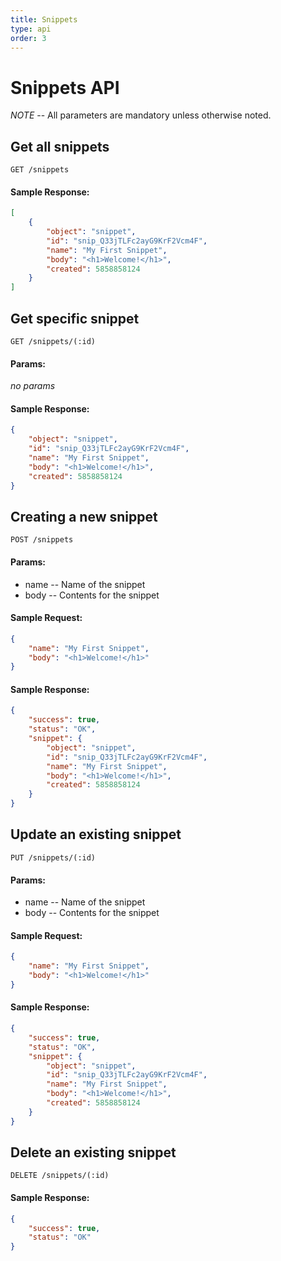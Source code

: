```yaml
---
title: Snippets
type: api
order: 3
---
```


# Snippets API

*NOTE* -- All parameters are mandatory unless otherwise noted.

## Get all snippets

`GET /snippets`

#### Sample Response:

```json
[
    {
        "object": "snippet",
        "id": "snip_Q33jTLFc2ayG9KrF2Vcm4F",
        "name": "My First Snippet",
        "body": "<h1>Welcome!</h1>",
        "created": 5858858124
    }
]
```

## Get specific snippet

`GET /snippets/(:id)`

#### Params:

*no params*

#### Sample Response:

```json
{
    "object": "snippet",
    "id": "snip_Q33jTLFc2ayG9KrF2Vcm4F",
    "name": "My First Snippet",
    "body": "<h1>Welcome!</h1>",
    "created": 5858858124
}
```

## Creating a new snippet

`POST /snippets`

#### Params:

- name       -- Name of the snippet
- body       -- Contents for the snippet

#### Sample Request:

```json
{
    "name": "My First Snippet",
    "body": "<h1>Welcome!</h1>"
}
```

#### Sample Response:

```json
{
    "success": true,
    "status": "OK",
    "snippet": {
        "object": "snippet",
        "id": "snip_Q33jTLFc2ayG9KrF2Vcm4F",
        "name": "My First Snippet",
        "body": "<h1>Welcome!</h1>",
        "created": 5858858124
    }
}
```

## Update an existing snippet

`PUT /snippets/(:id)`

#### Params:

- name       -- Name of the snippet
- body       -- Contents for the snippet

#### Sample Request:

```json
{
    "name": "My First Snippet",
    "body": "<h1>Welcome!</h1>"
}
```

#### Sample Response:

```json
{
    "success": true,
    "status": "OK",
    "snippet": {
        "object": "snippet",
        "id": "snip_Q33jTLFc2ayG9KrF2Vcm4F",
        "name": "My First Snippet",
        "body": "<h1>Welcome!</h1>",
        "created": 5858858124
    }
}
```

## Delete an existing snippet

`DELETE /snippets/(:id)`

#### Sample Response:

```json
{
    "success": true,
    "status": "OK"
}
```
